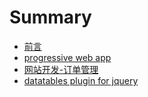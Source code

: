 # Summary

* [前言](README.md)
* [progressive web app](progressive-web-app.md)
* [网站开发-订单管理](wang-zhan-kai-53d1-ding-dan-guan-li.md)
* [datatables plugin for jquery](datatables.md)

